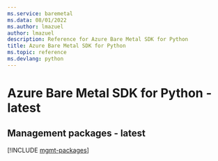 ```yaml
---
ms.service: baremetal
ms.data: 08/01/2022
ms.author: lmazuel
author: lmazuel
description: Reference for Azure Bare Metal SDK for Python
title: Azure Bare Metal SDK for Python
ms.topic: reference
ms.devlang: python
---
```

# Azure Bare Metal SDK for Python - latest

## Management packages - latest
[!INCLUDE [mgmt-packages](bare-metal-mgmt-index.md)]